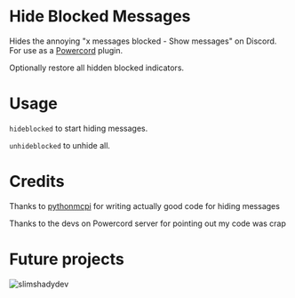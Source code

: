 # Hide Blocked Messages
Hides the annoying "x messages blocked - Show messages" on Discord. For use as a [Powercord](https://powercord.dev) plugin.

Optionally restore all hidden blocked indicators.
# Usage
`hideblocked` to start hiding messages.

`unhideblocked` to unhide all.
# Credits
Thanks to [pythonmcpi](https://github.com/pythonmcpi) for writing actually good code for hiding messages

Thanks to the devs on Powercord server for pointing out my code was crap
# Future projects
![slimshadydev](https://i.imgur.com/Rd915Yw.png)
